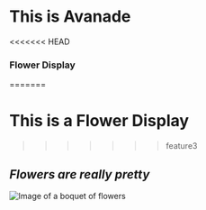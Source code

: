 # This is Avanade

<<<<<<< HEAD
### **Flower Display**
=======
# **This is a Flower Display**
>>>>>>> feature3
## *Flowers are really pretty*
![Image of a boquet of flowers](https://i.pinimg.com/originals/f2/15/7d/f2157d5c8b88143cf46f24b51b9fb71c.jpg)
